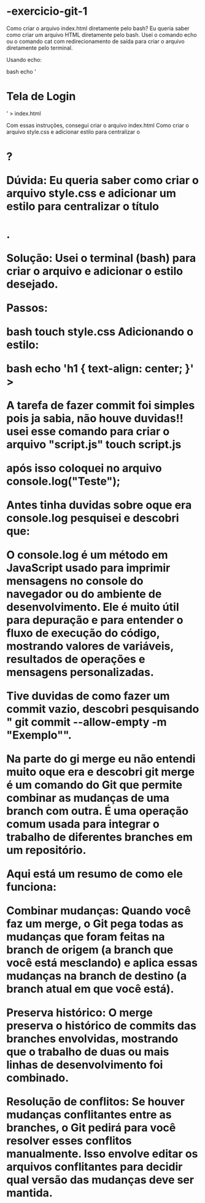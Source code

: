 # -exercicio-git-1

Como criar o arquivo index.html diretamente pelo bash?
Eu queria saber como criar um arquivo HTML diretamente pelo bash.
Usei o comando echo ou o comando cat com redirecionamento de saída para criar o arquivo diretamente pelo terminal.

Usando echo:

bash
echo '<!DOCTYPE html>
<html lang="pt-BR">
<head>
    <meta charset="UTF-8">
    <meta name="viewport" content="width=device-width, initial-scale=1.0">
    <title>Minha Página</title>
</head>
<body>
    <h1>Tela de Login</h1>
</body>
</html>' > index.html

Com essas instruções, consegui criar o arquivo index.html 
Como criar o arquivo style.css e adicionar estilo para centralizar o <h1>?

Dúvida: Eu queria saber como criar o arquivo style.css e adicionar um estilo para centralizar o título <h1>.

Solução: Usei o terminal (bash) para criar o arquivo e adicionar o estilo desejado.

Passos:

bash
touch style.css
Adicionando o estilo:

bash
echo 'h1 {
    text-align: center;
}' > 

A tarefa de fazer commit foi simples pois ja sabia, não houve duvidas!!
usei esse comando para criar o arquivo "script.js"
touch script.js
 
 após isso coloquei no arquivo console.log("Teste");

 Antes tinha duvidas sobre oque era console.log pesquisei e descobri que:

 O console.log é um método em JavaScript usado para imprimir mensagens no console do navegador ou do ambiente de desenvolvimento. Ele é muito útil para depuração e para entender o fluxo de execução do código, mostrando valores de variáveis, resultados de operações e mensagens personalizadas.

Tive duvidas de como fazer um commit vazio, descobri pesquisando
" git commit --allow-empty -m "Exemplo"".

Na parte do gi merge eu não entendi muito oque era e descobri
git merge é um comando do Git que permite combinar as mudanças de uma branch com outra. É uma operação comum usada para integrar o trabalho de diferentes branches em um repositório.

Aqui está um resumo de como ele funciona:

Combinar mudanças: Quando você faz um merge, o Git pega todas as mudanças que foram feitas na branch de origem (a branch que você está mesclando) e aplica essas mudanças na branch de destino (a branch atual em que você está).

Preserva histórico: O merge preserva o histórico de commits das branches envolvidas, mostrando que o trabalho de duas ou mais linhas de desenvolvimento foi combinado.

Resolução de conflitos: Se houver mudanças conflitantes entre as branches, o Git pedirá para você resolver esses conflitos manualmente. Isso envolve editar os arquivos conflitantes para decidir qual versão das mudanças deve ser mantida.

